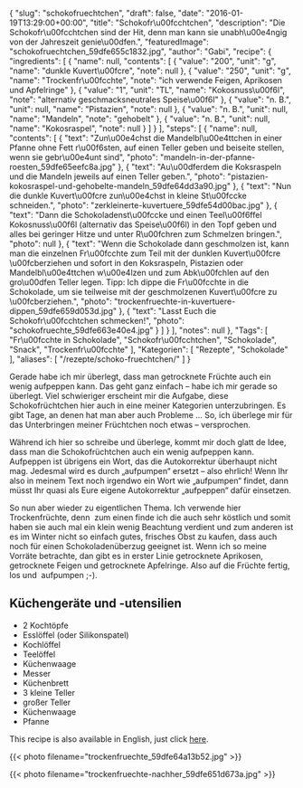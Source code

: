 {
    "slug": "schokofruechtchen",
    "draft": false,
    "date": "2016-01-19T13:29:00+00:00",
    "title": "Schokofr\u00fcchtchen",
    "description": "Die Schokofr\u00fcchtchen sind der Hit, denn man kann sie unabh\u00e4ngig von der Jahreszeit genie\u00dfen.",
    "featuredImage": "schokofruechtchen_59dfe655c1832.jpg",
    "author": "Gabi",
    "recipe": {
        "ingredients": [
            {
                "name": null,
                "contents": [
                    {
                        "value": "200",
                        "unit": "g",
                        "name": "dunkle Kuvert\u00fcre",
                        "note": null
                    },
                    {
                        "value": "250",
                        "unit": "g",
                        "name": "Trockenfr\u00fcchte",
                        "note": "ich verwende Feigen, Aprikosen und Apfelringe"
                    },
                    {
                        "value": "1",
                        "unit": "TL",
                        "name": "Kokosnuss\u00f6l",
                        "note": "alternativ geschmacksneutrales Speise\u00f6l"
                    },
                    {
                        "value": "n. B.",
                        "unit": null,
                        "name": "Pistazien",
                        "note": null
                    },
                    {
                        "value": "n. B.",
                        "unit": null,
                        "name": "Mandeln",
                        "note": "gehobelt"
                    },
                    {
                        "value": "n. B.",
                        "unit": null,
                        "name": "Kokosraspel",
                        "note": null
                    }
                ]
            }
        ],
        "steps": [
            {
                "name": null,
                "contents": [
                    {
                        "text": "Zun\u00e4chst die Mandelbl\u00e4ttchen in einer Pfanne ohne Fett r\u00f6sten, auf einen Teller geben und beiseite stellen, wenn sie gebr\u00e4unt sind",
                        "photo": "mandeln-in-der-pfanne-roesten_59dfe65eefc8a.jpg"
                    },
                    {
                        "text": "Au\u00dferdem die Koksraspeln und die Mandeln jeweils auf einen Teller geben.",
                        "photo": "pistazien-kokosraspel-und-gehobelte-mandeln_59dfe64dd3a90.jpg"
                    },
                    {
                        "text": "Nun die dunkle Kuvert\u00fcre zun\u00e4chst in kleine St\u00fccke schneiden.",
                        "photo": "zerkleinerte-kuvertuere_59dfe54d00bac.jpg"
                    },
                    {
                        "text": "Dann die Schokoladenst\u00fccke und einen Teel\u00f6ffel Kokosnuss\u00f6l (alternativ das Speise\u00f6l) in den Topf geben und alles bei geringer Hitze und unter R\u00fchren zum Schmelzen bringen.",
                        "photo": null
                    },
                    {
                        "text": "Wenn die Schokolade dann geschmolzen ist, kann man die einzelnen Fr\u00fcchte zum Teil mit der dunklen Kuvert\u00fcre \u00fcberziehen und sofort in den Koksraspeln, Pistazien oder Mandelbl\u00e4ttchen w\u00e4lzen und zum Abk\u00fchlen auf den gro\u00dfen Teller legen. Tipp: Ich dippe die Fr\u00fcchte in die Schokolade, um sie teilweise mit der geschmolzenen Kuvert\u00fcre zu \u00fcberziehen.",
                        "photo": "trockenfruechte-in-kuvertuere-dippen_59dfe659d053d.jpg"
                    },
                    {
                        "text": "Lasst Euch die Schokofr\u00fcchtchen schmecken!",
                        "photo": "schokofruechte_59dfe663e40e4.jpg"
                    }
                ]
            }
        ],
        "notes": null
    },
    "Tags": [
        "Fr\u00fcchte in Schokolade",
        "Schokofr\u00fcchtchen",
        "Schokolade",
        "Snack",
        "Trockenfr\u00fcchte"
    ],
    "Kategorien": [
        "Rezepte",
        "Schokolade"
    ],
    "aliases": [
        "\/rezepte\/schoko-fruechtchen\/"
    ]
}

Gerade habe ich mir überlegt, dass man getrocknete Früchte auch ein wenig aufpeppen kann. Das geht ganz einfach &#8211; habe ich mir gerade so überlegt. Viel schwieriger erscheint mir die Aufgabe, diese Schokofrüchtchen hier auch in eine meiner Kategorien unterzubringen. Es gibt Tage, an denen hat man aber auch Probleme &#8230; So, ich überlege mir für das Unterbringen meiner Früchtchen noch etwas &#8211; versprochen.

Während ich hier so schreibe und überlege, kommt mir doch glatt de Idee, dass man die Schokofrüchtchen auch ein wenig aufpeppen kann. Aufpeppen ist übrigens ein Wort, das die Autokorrektur überhaupt nicht mag. Jedesmal wird es durch &#8222;aufpumpen&#8220; ersetzt &#8211; also ehrlich! Wenn Ihr also in meinem Text noch irgendwo ein Wort wie &#8222;aufpumpen&#8220; findet, dann müsst Ihr quasi als Eure eigene Autokorrektur &#8222;aufpeppen&#8220; dafür einsetzen.

So nun aber wieder zu eigentlichen Thema. Ich verwende hier Trockenfrüchte, denn  zum einen finde ich die auch sehr köstlich und somit haben sie auch mal ein klein wenig Beachtung verdient und zum anderen ist es im Winter nicht so einfach gutes, frisches Obst zu kaufen, dass auch noch für einen Schokoladenüberzug geeignet ist. Wenn ich so meine Vorräte betrachte, dan gibt es in erster Linie getrocknete Aprikosen, getrocknete Feigen und getrocknete Apfelringe. Also auf die Früchte fertig, los und  aufpumpen ;-).

## Küchengeräte und -utensilien

 * 2 Kochtöpfe
 * Esslöffel (oder Silikonspatel)
 * Kochlöffel
 * Teelöffel
 * Küchenwaage
 * Messer
 * Küchenbrett
 * 3 kleine Teller
 * großer Teller
 * Küchenwaage
 * Pfanne

This recipe is also available in English, just click [here][1].

{{< photo filename="trockenfruechte_59dfe64a13b52.jpg" >}}

{{< photo filename="trockenfruechte-nachher_59dfe651d673a.jpg" >}}

 [1]: https://deliciouslygabi.com/recipe/super-delicious-chocolate-dipped-dried-fruits/